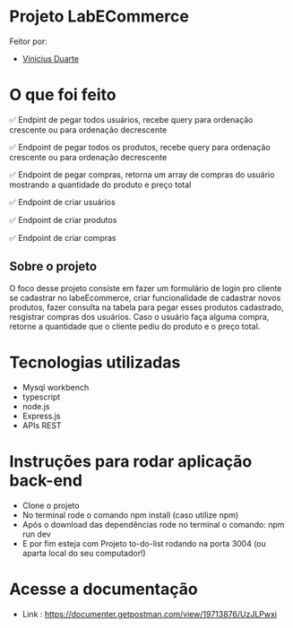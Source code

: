 
# Projeto LabECommerce

Feitor por: 
- [Vinicius Duarte](https://github.com/ViniciusDuarte17)

# O que foi  feito
 <p>✅  Endpint de pegar todos usuários, recebe query para ordenação crescente ou para ordenação decrescente</p>
 <p>✅  Endpoint de pegar todos  os produtos, recebe query para ordenação crescente ou para ordenação decrescente</p>
 <p>✅ Endpoint de pegar  compras, retorna um array de compras do usuário mostrando a quantidade do produto e preço total</p>
 <p>✅ Endpoint de criar usuários</p>
 <p>✅ Endpoint de criar produtos</p>
 <p>✅ Endpoint de criar compras</p>

## Sobre o projeto
O foco desse projeto consiste em fazer um formulário de login pro cliente se cadastrar no labeEcommerce, criar funcionalidade de cadastrar novos produtos, fazer consulta na tabela para pegar esses produtos cadastrado, resgistrar compras dos usuários. Caso o usuário faça alguma compra, retorne a quantidade que o cliente pediu do produto e o preço total.

# Tecnologias utilizadas
 - Mysql workbench
 - typescript
 - node.js
 - Express.js
 - APIs REST

 # Instruções para rodar aplicação back-end
 - Clone o projeto
 - No terminal rode o comando npm install (caso utilize npm)
 - Após o download das dependências rode no terminal o comando: npm run dev
 - E por fim esteja com Projeto to-do-list rodando na porta 3004 (ou aparta local do seu computador!)

# Acesse a documentação
- Link :  https://documenter.getpostman.com/view/19713876/UzJLPwxi

```
